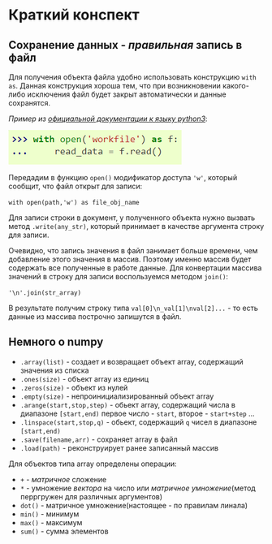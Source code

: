# Краткий конспект 

## Сохранение данных - _правильная_ запись в файл 

Для получения объекта файла удобно использовать конструкцию `with as`. Данная конструкция хороша тем, что при возникновении какого-либо исключения файл будет закрыт автоматически и данные сохранятся. 

_Пример из_ [_официальной документации к языку python3_](https://docs.python.org/3/):

![alt text](https://github.com/ShmakovVladimir/MIPTengineering/blob/main/RC_lab/synopsis/openFile.png)


Передадим в функцию `open()` модификатор доступа `'w'`, который сообщит, что файл открыт для записи:

`with open(path,'w') as file_obj_name`

Для записи строки в документ, у полученного объекта нужно вызвать метод `.write(any_str)`, который принимает в качестве аргумента строку для записи. 

Очевидно, что запись значения в файл занимает больше времени, чем добавление этого значения в массив. Поэтому именно массив будет содержать все полученные в работе данные.
Для конвертации массива значений в строку для записи воспользуемся методом `join()`:

`'\n'.join(str_array)` 

В результате получим строку типа `val[0]\n_val[1]\nval[2]...` - то есть данные из массива построчно запишутся в файл.

## Немного о numpy

- `.array(list)` - создает и возвращает объект array, содержащий значения из списка
- `.ones(size)` - объект array из единиц
- `.zeros(size)` - объект из нулей
- `.empty(size)` - непроинициализированный объект array
- `.arange(start,stop,step)` - обьект array, содержащий числа в диапазоне `[start,end)` 
первое число - `start`, второе - `start+step` ...
- `.linspace(start,stop,q)` - обьект, содержащий `q` чисел в диапазоне `[start,end)`
- `.save(filename,arr)` - сохраняет array в файл 
- `.load(path)` - реконструирует ранее записанный массив

Для объектов типа array определены операции:

- `+` - _матричное_ сложение
- `*` - умножение _вектора_ на число или _матричное умножение_(метод перргружен для различных аргументов)
- `dot()` - матричное умножение(настоящее - по правилам линала)
- `min()` - минимум
- `max()` - максимум 
- `sum()` - сумма элементов



